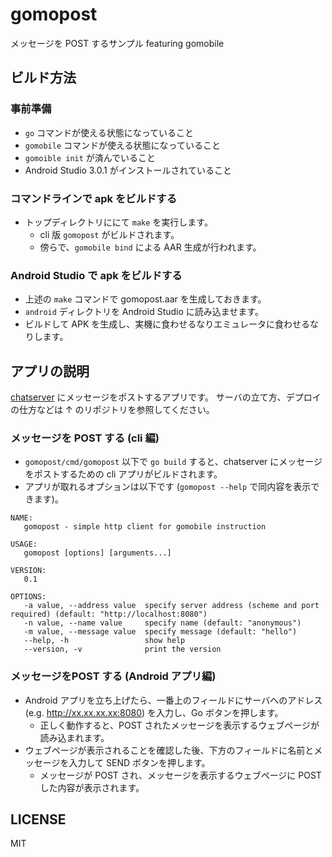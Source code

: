 # gomopost

メッセージを POST するサンプル featuring gomobile

## ビルド方法

### 事前準備

* `go` コマンドが使える状態になっていること
* `gomobile` コマンドが使える状態になっていること
* `gomoible init` が済んでいること
* Android Studio 3.0.1 がインストールされていること

### コマンドラインで apk をビルドする

* トップディレクトリににて `make` を実行します。
  * cli 版 `gomopost` がビルドされます。
  * 傍らで、`gomobile bind` による AAR 生成が行われます。

### Android Studio で apk をビルドする

* 上述の `make` コマンドで gomopost.aar を生成しておきます。
* `android` ディレクトリを Android Studio に読み込ませます。
* ビルドして APK を生成し、実機に食わせるなりエミュレータに食わせるなりします。

## アプリの説明

[chatserver](https://github.com/golangtokyo/chatserver) にメッセージをポストするアプリです。
サーバの立て方、デプロイの仕方などは ↑ のリポジトリを参照してください。

### メッセージを POST する (cli 編)

* `gomopost/cmd/gomopost` 以下で `go build` すると、chatserver にメッセージをポストするための cli アプリがビルドされます。
* アプリが取れるオプションは以下です (`gomopost --help` で同内容を表示できます)。

```
NAME:
   gomopost - simple http client for gomobile instruction

USAGE:
   gomopost [options] [arguments...]

VERSION:
   0.1

OPTIONS:
   -a value, --address value  specify server address (scheme and port required) (default: "http://localhost:8080")
   -n value, --name value     specify name (default: "anonymous")
   -m value, --message value  specify message (default: "hello")
   --help, -h                 show help
   --version, -v              print the version
```

### メッセージをPOST する (Android アプリ編)

* Android アプリを立ち上げたら、一番上のフィールドにサーバへのアドレス (e.g. http://xx.xx.xx.xx:8080) を入力し、Go ボタンを押します。
  * 正しく動作すると、POST されたメッセージを表示するウェブページが読み込まれます。
* ウェブページが表示されることを確認した後、下方のフィールドに名前とメッセージを入力して SEND ボタンを押します。
  * メッセージが POST され、メッセージを表示するウェブページに POST した内容が表示されます。

## LICENSE

MIT

